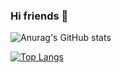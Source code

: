 ### Hi friends 👋


<!-- 主题地址：https://github.com/anuraghazra/github-readme-stats/blob/master/themes/README.md -->
![Anurag's GitHub stats](https://github-readme-stats.vercel.app/api?username=wwei-github&theme=gruvbox_light&show_icons=true)

[![Top Langs](https://github-readme-stats.vercel.app/api/top-langs/?username=wwei-github&layout=compact)](https://github.com/Christmas/github-readme-stats)


<!-- 
is a ✨ _special_ ✨ repository because its `README.md` (this file) appears on your GitHub profile.
Here are some ideas to get you started:
- 🔭 I’m currently working on ...
- 🌱 I’m currently learning ...
- 👯 I’m looking to collaborate on ...
- 🤔 I’m looking for help with ...
- 💬 Ask me about ...
- 📫 How to reach me: ...
- 😄 Pronouns: ...
- ⚡ Fun fact: ...
-->
